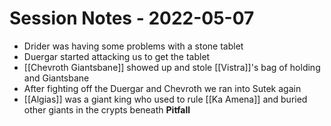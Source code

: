 # Session Notes - 2022-05-07

* Drider was having some problems with a stone tablet
* Duergar started attacking us to get the tablet
* [[Chevroth Giantsbane]] showed up and stole [[Vistra]]'s bag of holding and Giantsbane
* After fighting off the Duergar and Chevroth we ran into Sutek again
* [[Algias]] was a giant king who used to rule [[Ka Amena]] and buried other giants in the crypts beneath **Pitfall**